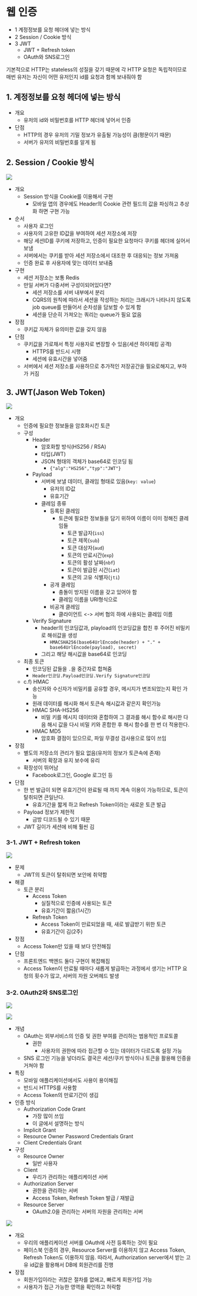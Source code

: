 # 웹 인증

- 1 계정정보를 요청 헤더에 넣는 방식
- 2 Session / Cookie 방식
- 3 JWT
  - JWT + Refresh token
  - OAuth와 SNS로그인

기본적으로 HTTP는 stateless의 성질을 갖기 때문에 각 HTTP 요청은 독립적이므로 매번 유저는 자신이 어떤 유저인지 id를 요청과 함께 보내줘야 함

## 1. 계정정보를 요청 헤더에 넣는 방식

- 개요
  - 유저의 id와 비밀번호를 HTTP 헤더에 넣어서 인증
- 단점
  - HTTP의 경우 유저의 기밀 정보가 유출될 가능성이 큼(평문이기 때문)
  - 서버가 유저의 비밀번호를 알게 됨

## 2. Session / Cookie 방식

![](./images/cookie_and_session.png)

- 개요
  - Session 방식을 Cookie를 이용해서 구현
    - 모바일 앱의 경우에도 Header의 Cookie 관련 필드의 값을 파싱하고 추상화 하면 구현 가능
- 순서
  - 사용자 로그인
  - 사용자의 고유한 ID값을 부여하여 세션 저장소에 저장
  - 해당 세션ID를 쿠키에 저장하고, 인증이 필요한 요청마다 쿠키를 헤더에 실어서 보냄
  - 서버에서는 쿠키를 받아 세션 저장소에서 대조한 후 대응되는 정보 가져옴
  - 인증 완료 후 사용자에 맞는 데이터 보내줌
- 구현
  - 세션 저장소는 보통 Redis
  - 만일 서버가 다중서버 구성이되어있다면?
    - 세션 저장소를 서버 내부에서 분리
    - CQRS의 원칙에 따라서 세션을 작성하는 처리는 크래시가 나타나지 않도록 job queue를 만들어서 순차성을 담보할 수 있게 함
    - 세션을 단순히 가져오는 쿼리는 queue가 필요 없음
- 장점
  - 쿠키값 자체가 유의미한 값을 갖지 않음
- 단점
  - 쿠키값을 가로채서 특정 사용자로 변장할 수 있음(세션 하이재킹 공격)
    - HTTPS를 반드시 시행
    - 세션에 유효시간을 넣어줌
  - 서버에서 세션 저장소를 사용하므로 추가적인 저장공간을 필요로해지고, 부하가 커짐

## 3. JWT(Jason Web Token)

![](./images/jason_web_token.png)

- 개요
  - 인증에 필요한 정보들을 암호화시킨 토큰
  - 구성
    - Header
      - 암호화할 방식(HS256 / RSA)
      - 타입(JWT)
      - JSON 형태의 객체가 base64로 인코딩 됨
        - `{"alg":"HS256","typ":"JWT"}`
    - Payload
      - 서버에 보낼 데이터, 클래임 형태로 있음(`key: value`)
        - 유저의 ID값
        - 유효기간
      - 클레임 종류
        - 등록된 클레임
          - 토큰에 필요한 정보들을 담기 위하여 이름이 이미 정해진 클레임들
            - 토큰 발급자(`iss`)
            - 토큰 제목(`sub`)
            - 토큰 대상자(`aud`)
            - 토큰의 만료시간(`exp`)
            - 토큰의 활성 날짜(`nbf`)
            - 토큰이 발급된 시간(`iat`)
            - 토큰의 고유 식별자(`jti`)
        - 공개 클레임
          - 충돌이 방지된 이름을 갖고 있어야 함
          - 클레임 이름을 URI형식으로
        - 비공개 클레임
          - 클라이언트 <-> 서버 협의 하에 사용되는 클레임 이름
    - Verify Signature
      - header의 인코딩값과, playload의 인코딩값을 합친 후 주어진 비밀키로 해쉬값을 생성
        - `HMACSHA256(base64UrlEncode(header) + "." + base64UrlEncode(payload), secret)`
      - 그리고 해당 해시값을 base64로 인코딩
  - 최종 토큰
    - 인코딩된 값들을 `.`을 중간자로 합쳐줌
    - `Header인코딩.Payload인코딩.Verify Signature인코딩`
  - c.f) HMAC
    - 송신자와 수신자가 비밀키를 공유할 경우, 메시지가 변조되었는지 확인 가능
    - 원래 데이터를 해시화 해서 토큰속 해시값과 같은지 확인가능
    - HMAC SHA-HS256
      - 비밀 키를 메시지 데이터와 혼합하여 그 결과를 해시 함수로 해시한 다음 해시 값을 다시 비밀 키와 혼합한 후 해시 함수를 한 번 더 적용한다.
    - HMAC MD5
      - 암호화 결점이 있으므로, 파일 무결성 검사용으로 많이 쓰임
- 장점
  - 별도의 저장소의 관리가 필요 없음(유저의 정보가 토큰속에 존재)
    - 서버의 확장과 유지 보수에 유리
  - 확장성이 뛰어남
    - Facebook로그인, Google 로그인 등
- 단점
  - 한 번 발급이 되면 유효기간이 완료될 때 까지 계속 이용이 가능하므로, 토큰이 탈취되면 큰일난다.
    - 유효기간을 짧게 하고 Refresh Token이라는 새로운 토큰 발급
  - Payload 정보가 제한적
    - 금방 디코드될 수 있기 때문
  - JWT 길이가 세션에 비해 훨씬 김

### 3-1. JWT + Refresh token

![](./images/json_web_token2.png)

- 문제
  - JWT의 토큰이 탈취되면 보안에 취약함
- 해결
  - 토큰 분리
    - Access Token
      - 실질적으로 인증에 사용되는 토큰
      - 유효기간이 짧음(1시간)
    - Refresh Token
      - Access Token이 만료되었을 때, 새로 발급받기 위한 토큰
      - 유효기간이 김(2주)
- 장점
  - Access Token만 있을 때 보다 안전해짐
- 단점
  - 프론트엔드 백엔드 둘다 구현이 복잡해짐
  - Access Token이 만료될 때마다 새롭게 발급하는 과정에서 생기는 HTTP 요청의 횟수가 많고, 서버의 자원 오버헤드 발생

### 3-2. OAuth2와 SNS로그인

![](./images/oauth2_1.png)

![](./images/oauth2_2.png)

- 개념
  - OAuth는 외부서비스의 인증 및 권한 부여를 관리하는 범용적인 프로토콜
    - 권한
      - 사용자의 권한에 따라 접근할 수 있는 데이터가 다르도록 설정 가능
  - SNS 로그인 기능을 넣더라도 결국은 세션/쿠키 방식이나 토큰을 활용해 인증을 거쳐야 함
- 특징
  - 모바일 애플리케이션에서도 사용이 용이해짐
  - 반드시 HTTPS를 사용함
  - Access Token의 만료기간이 생김
- 인증 방식
  - Authorization Code Grant
    - 가장 많이 쓰임
    - 이 글에서 설명하는 방식
  - Implicit Grant
  - Resource Owner Password Credentials Grant
  - Client Credentials Grant
- 구성
  - Resource Owner
    - 일반 사용자
  - Client
    - 우리가 관리하는 애플리케이션 서버
  - Authorization Server
    - 권한을 관리하는 서버
    - Access Token, Refresh Token 발급 / 재발급
  - Resource Server
    - OAuth2.0을 관리하는 서버의 자원을 관리하는 서버

![](./images/sns_login.png)

- 개요
  - 우리의 애플리케이션 서버를 OAuth에 사전 등록하는 것이 필요
  - 페이스북 인증의 경우, Resource Server를 이용하지 않고 Access Token, Refresh Token도 이용하지 않음. 따라서, Authorization server에서 받는 고유 id값을 활용해서 DB에 회원관리를 진행
- 장점
  - 회원가입이라는 귀찮은 절차를 없애고, 빠르게 회원가입 가능
  - 사용자가 접근 가능한 영역을 확인하고 허락함
